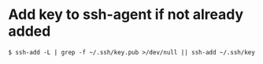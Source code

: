 # Add key to ssh-agent if not already added

```
$ ssh-add -L | grep -f ~/.ssh/key.pub >/dev/null || ssh-add ~/.ssh/key
```
